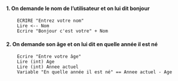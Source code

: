 #### 1. On demande le nom de l’utilisateur et on lui dit bonjour

        ECRIRE "Entrez votre nom"
        Lire <-- Nom
        Ecrire "Bonjour c'est votre" + Nom

#### 2. On demande son âge et on lui dit en quelle année il est né

        Ecrire "Entre votre âge"
        Lire (int) Age
        Lire (int) Annee actuel
        Variable "En quelle année il est né" == Annee actuel - Age
